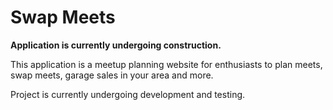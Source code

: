 # Swap Meets

**Application is currently undergoing construction.**

This application is a meetup planning website for enthusiasts to plan meets, swap meets, garage sales in your area and more. 

Project is currently undergoing development and testing. 
